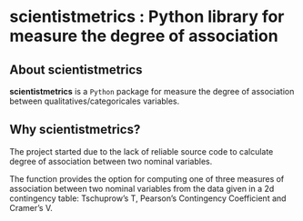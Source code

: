 # scientistmetrics : Python library for measure the degree of association

## About scientistmetrics

**scientistmetrics** is a `Python` package for measure the degree of association between qualitatives/categoricales variables.

## Why scientistmetrics?

The project started due to the lack of reliable source code to calculate degree of association between two nominal variables.

The function provides the option for computing one of three measures of association between two nominal variables from the data given in a 2d contingency table: Tschuprow’s T, Pearson’s Contingency Coefficient and Cramer’s V.